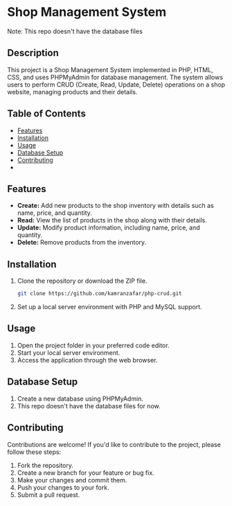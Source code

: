 # Shop Management System
Note: This repo doesn't have the database files

## Description
This project is a Shop Management System implemented in PHP, HTML, CSS, and uses PHPMyAdmin for database management. The system allows users to perform CRUD (Create, Read, Update, Delete) operations on a shop website, managing products and their details.

## Table of Contents
- [Features](#features)
- [Installation](#installation)
- [Usage](#usage)
- [Database Setup](#database-setup)
- [Contributing](#contributing)
- 
## Features
- **Create:** Add new products to the shop inventory with details such as name, price, and quantity.
- **Read:** View the list of products in the shop along with their details.
- **Update:** Modify product information, including name, price, and quantity.
- **Delete:** Remove products from the inventory.

## Installation
1. Clone the repository or download the ZIP file.
   ```bash
   git clone https://github.com/kamranzafar/php-crud.git
   ```
2. Set up a local server environment with PHP and MySQL support.

## Usage
1. Open the project folder in your preferred code editor.
2. Start your local server environment.
3. Access the application through the web browser.

## Database Setup
1. Create a new database using PHPMyAdmin.
2. This repo doesn't have the database files for now.
## Contributing
Contributions are welcome! If you'd like to contribute to the project, please follow these steps:
1. Fork the repository.
2. Create a new branch for your feature or bug fix.
3. Make your changes and commit them.
4. Push your changes to your fork.
5. Submit a pull request.
